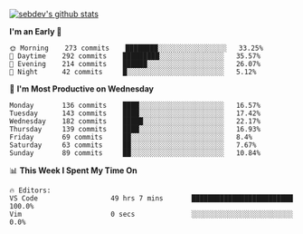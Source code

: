 [![sebdev's github stats](https://github-readme-stats.vercel.app/api?username=sebdeveloper6952&theme=vue-dark)](https://github.com/anuraghazra/github-readme-stats)
<!--START_SECTION:waka-->
**I'm an Early 🐤** 

```text
🌞 Morning    273 commits    ████████░░░░░░░░░░░░░░░░░   33.25% 
🌆 Daytime    292 commits    █████████░░░░░░░░░░░░░░░░   35.57% 
🌃 Evening    214 commits    ██████░░░░░░░░░░░░░░░░░░░   26.07% 
🌙 Night      42 commits     █░░░░░░░░░░░░░░░░░░░░░░░░   5.12%

```
📅 **I'm Most Productive on Wednesday** 

```text
Monday       136 commits    ████░░░░░░░░░░░░░░░░░░░░░   16.57% 
Tuesday      143 commits    ████░░░░░░░░░░░░░░░░░░░░░   17.42% 
Wednesday    182 commits    █████░░░░░░░░░░░░░░░░░░░░   22.17% 
Thursday     139 commits    ████░░░░░░░░░░░░░░░░░░░░░   16.93% 
Friday       69 commits     ██░░░░░░░░░░░░░░░░░░░░░░░   8.4% 
Saturday     63 commits     ██░░░░░░░░░░░░░░░░░░░░░░░   7.67% 
Sunday       89 commits     ██░░░░░░░░░░░░░░░░░░░░░░░   10.84%

```


📊 **This Week I Spent My Time On** 

```text
🔥 Editors: 
VS Code                  49 hrs 7 mins       █████████████████████████   100.0% 
Vim                      0 secs              ░░░░░░░░░░░░░░░░░░░░░░░░░   0.0%

```


<!--END_SECTION:waka-->
